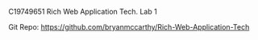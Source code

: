 C19749651
Rich Web Application Tech. Lab 1

Git Repo: https://github.com/bryanmccarthy/Rich-Web-Application-Tech
